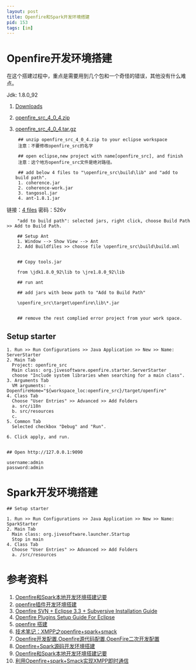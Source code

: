 ```yaml
---
layout: post
title: Openfire和Spark开发环境搭建
pid: 153
tags: [im]
---
```

# Openfire开发环境搭建

在这个搭建过程中，重点是需要用到几个包和一个奇怪的错误，其他没有什么难点。

Jdk: 1.8.0_92

1. [Downloads](http://www.igniterealtime.org/downloads/source.jsp)
2. [openfire_src_4_0_4.zip](http://www.igniterealtime.org/downloads/download-landing.jsp?file=openfire/openfire_src_4_0_4.zip)
3. [openfire_src_4_0_4.tar.gz](http://www.igniterealtime.org/downloads/download-landing.jsp?file=openfire/openfire_src_4_0_4.tar.gz)


        ## unzip openfire_src_4_0_4.zip to your eclipse workspace
        注意：不要修改openfire_src的名字

        ## open eclipse,new project with name[openfire_src], and finish
        注意：这个地方openfire_src文件是绝对路径。

        ## add below 4 files to "\openfire_src\build\lib" and "add to build path".
        1. coherence.jar
        2. coherence-work.jar
        3. tangosol.jar
        4. ant-1.8.1.jar

        
链接：[4 files](http://pan.baidu.com/s/1dFwt9Wt) 密码：526v


        "add to build path": selected jars, right click, choose Build Path >> Add to Build Path.

        ## Setup Ant
        1. Window --> Show View --> Ant
        2. Add Buildfiles >> choose file \openfire_src\build\build.xml


        ## Copy tools.jar

        from \jdk1.8.0_92\lib to \jre1.8.0_92\lib

        ## run ant

        ## add jars with beow path to "Add to Build Path"

        \openfire_src\target\openfire\lib\*.jar


        ## remove the rest complied error project from your work space.



## Setup starter

    1. Run >> Run Configurations >> Java Application >> New >> Name: ServerStarter
    2. Main Tab
      Project: openfire_src
      Main class: org.jivesoftware.openfire.starter.ServerStarter
      choose "Include system libraries when searching for a main class".
    3. Arguments Tab
      VM arguments: -DopenfireHome="${workspace_loc:openfire_src}/target/openfire"
    4. Class Tab
      Choose "User Entries" >> Advanced >> Add Folders
      a. src/i18n
      b. src/resources
      c. 
    5. Common Tab
      Selected checkbox "Debug" and "Run".

    6. Click apply, and run.


    ## Open http://127.0.0.1:9090 

    username:admin
    password:admin



# Spark开发环境搭建

    ## Setup starter

    1. Run >> Run Configurations >> Java Application >> New >> Name: SparkStarter
    2. Main Tab
      Main class: org.jivesoftware.launcher.Startup
      Stop in main
    4. Class Tab
      Choose "User Entries" >> Advanced >> Add Folders
      a. /src/resources



# 参考资料

1. [Openfire和Spark本地开发环境搭建记要](http://coffeelover.iteye.com/blog/1533174)
2. [openfire插件开发环境搭建](http://beautyofprogram.iteye.com/blog/772281)
3. [Openfire SVN + Eclipse 3.3 + Subversive Installation Guide](https://community.igniterealtime.org/docs/DOC-1020)
4. [Openfire Plugins Setup Guide For Eclipse](https://community.igniterealtime.org/docs/DOC-1200)
5. [openfire 搭建](http://wobuxiaole.iteye.com/blog/622294)
6. [技术笔记：XMPP之openfire+spark+smack](http://www.cnblogs.com/5207/p/5377510.html)
7. [Openfire开发配置,Openfire源代码配置,OpenFire二次开发配置](http://www.cnblogs.com/lixiaolun/archive/2013/12/07/3462780.html)
8. [Openfire+Spark源码开发环境搭建](https://my.oschina.net/fallenpanda/blog/192496)
9. [Openfire和Spark本地开发环境搭建记要](http://coffeelover.iteye.com/blog/1533174)
10. [利用Openfire+spark+Smack实现XMPP即时通信](http://www.tuicool.com/articles/fEFRBra)

